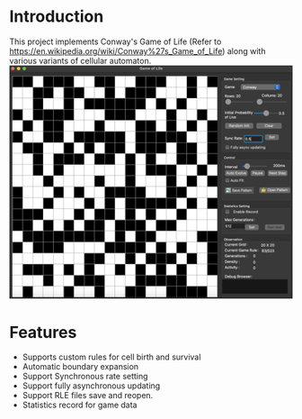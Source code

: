 # Introduction
This project implements Conway's Game of Life (Refer to https://en.wikipedia.org/wiki/Conway%27s_Game_of_Life) along with various variants of cellular automaton.
![main window](img/display.png)

# Features
- Supports custom rules for cell birth and survival
- Automatic boundary expansion
- Support Synchronous rate setting
- Support fully asynchronous updating
- Support RLE files save and reopen.
- Statistics record for game data
